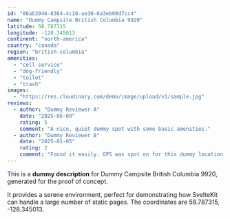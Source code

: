 ```yaml
---
id: "86ab3946-8364-4c18-ae30-6a3eb00d7cc4"
name: "Dummy Campsite British Columbia 9920"
latitude: 58.787315
longitude: -128.345013
continent: "north-america"
country: "canada"
region: "british-columbia"
amenities:
  - "cell-service"
  - "dog-friendly"
  - "toilet"
  - "trash"
images:
  - "https://res.cloudinary.com/demo/image/upload/v1/sample.jpg"
reviews:
  - author: "Dummy Reviewer A"
    date: "2025-06-09"
    rating: 5
    comment: "A nice, quiet dummy spot with some basic amenities."
  - author: "Dummy Reviewer B"
    date: "2025-01-05"
    rating: 2
    comment: "Found it easily. GPS was spot on for this dummy location."
---
```


This is a **dummy description** for Dummy Campsite British Columbia 9920, generated for the proof of concept.

It provides a serene environment, perfect for demonstrating how SvelteKit can handle a large number of static pages. The coordinates are 58.787315, -128.345013.
